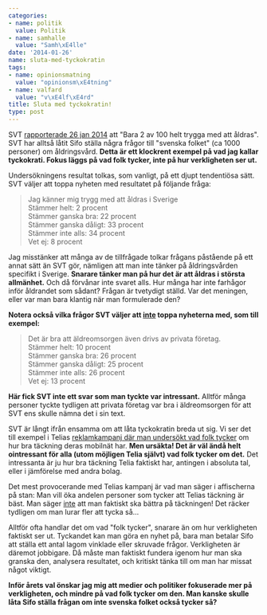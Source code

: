 ```yaml
---
categories:
- name: politik
  value: Politik
- name: samhalle
  value: "Samh\xE4lle"
date: '2014-01-26'
name: sluta-med-tyckokratin
tags:
- name: opinionsmatning
  value: "opinionsm\xE4tning"
- name: valfard
  value: "v\xE4lf\xE4rd"
title: Sluta med tyckokratin!
type: post
---
```

SVT [rapporterade 26 jan 2014](http://www.svt.se/nyheter/val2014/bara-2-av-100-trygga-med-att-aldras) att "Bara 2 av 100 helt trygga med att åldras". SVT har alltså låtit Sifo ställa några frågor till "svenska folket" (ca 1000 personer) om åldringsvård. **Detta är ett klockrent exempel på vad jag kallar tyckokrati. Fokus läggs på vad folk tycker, inte på hur verkligheten ser ut.**

Undersökningens resultat tolkas, som vanligt, på ett djupt tendentiösa sätt. SVT väljer att toppa nyheten med resultatet på följande fråga:

> Jag känner mig trygg med att åldras i Sverige  
> Stämmer helt: 2 procent  
> Stämmer ganska bra: 22 procent  
> Stämmer ganska dåligt: 33 procent  
> Stämmer inte alls: 34 procent  
> Vet ej: 8 procent

Jag misstänker att många av de tillfrågade tolkar frågans påstående på ett annat sätt än SVT gör, nämligen att man inte tänker på åldringsvården specifikt i Sverige. **Snarare tänker man på hur det är att åldras i största allmänhet.** Och då förvånar inte svaret alls. Hur många har inte farhågor inför åldrandet som sådant? Frågan är tvetydigt ställd. Var det meningen, eller var man bara klantig när man formulerade den?

**Notera också vilka frågor SVT väljer att <u>inte</u> toppa nyheterna med, som till exempel:**

> Det är bra att äldreomsorgen även drivs av privata företag.  
> Stämmer helt: 10 procent  
> Stämmer ganska bra: 26 procent  
> Stämmer ganska dåligt: 25 procent  
> Stämmer inte alls: 26 procent  
> Vet ej: 13 procent  

**Här fick SVT inte ett svar som man tyckte var intressant.** Alltför många personer tyckte tydligen att privata företag var bra i äldreomsorgen för att SVT ens skulle nämna det i sin text.

SVT är långt ifrån ensamma om att låta tyckokratin breda ut sig. Vi ser det till exempel i Telias [reklamkampanj där man undersökt vad folk tycker](http://telia.minimedia.se/tackning/svenskarna-telia-har-bast-tackning) om hur bra täckning deras mobilnät har. **Men ursäkta! Det är väl ändå helt ointressant för alla (utom möjligen Telia självt) vad folk tycker om det.** Det intressanta är ju hur bra täckning Telia faktiskt har, antingen i absoluta tal, eller i jämförelse med andra bolag.

Det mest provocerande med Telias kampanj är vad man säger i affischerna på stan: Man vill öka andelen personer som tycker att Telias täckning är bäst. Man säger <u>inte</u> att man faktiskt ska bättra på täckningen! Det räcker tydligen om man lurar fler att tycka så...

Alltför ofta handlar det om vad "folk tycker", snarare än om hur verkligheten faktiskt ser ut. Tyckandet kan man göra en nyhet på, bara man betalar Sifo att ställa ett antal lagom vinklade eller skruvade frågor. Verkligheten är däremot jobbigare. Då måste man faktiskt fundera igenom hur man ska granska den, analysera resultatet, och kritiskt tänka till om man har missat något viktigt.

**Inför årets val önskar jag mig att medier och politiker fokuserade mer på verkligheten, och mindre på vad folk tycker om den. Man kanske skulle låta Sifo ställa frågan om inte svenska folket också tycker så?**

